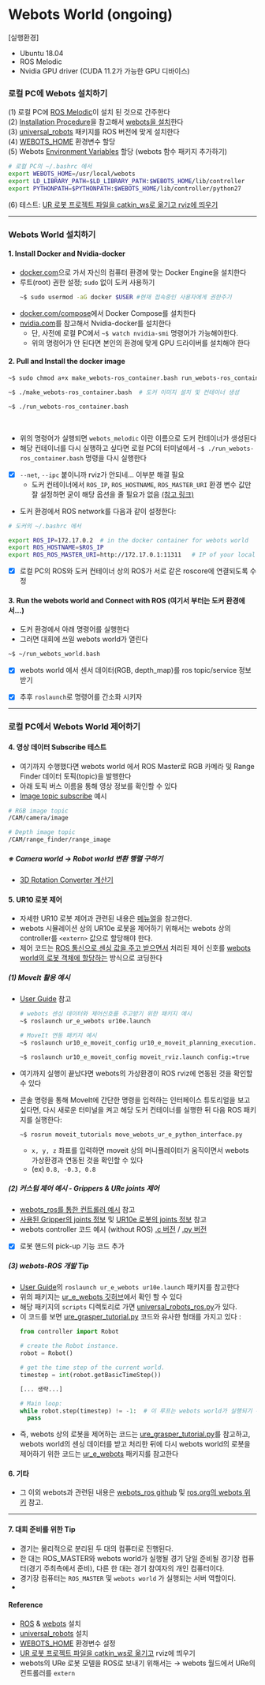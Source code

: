 # Webots World (ongoing)

[실행환경]
* Ubuntu 18.04 
* ROS Melodic  
* Nvidia GPU driver (CUDA 11.2가 가능한 GPU 디바이스)



### 로컬 PC에 Webots 설치하기 
(1) 로컬 PC에 [ROS Melodic](http://wiki.ros.org/melodic)이 설치 된 것으로 간주한다 <br/>
(2) [Installation Procedure](https://cyberbotics.com/doc/guide/installation-procedure#installation-procedure)을 참고해서 [webots을 설치](https://cyberbotics.com/)한다 <br/>
(3) [universal_robots](http://wiki.ros.org/universal_robots) 패키지를 ROS 버전에 맞게 설치한다 <br/>
(4) [WEBOTS_HOME](https://cyberbotics.com/doc/guide/tutorial-8-using-ros) 환경변수 할당<br/>
(5) Webots [Environment Variables](https://www.cyberbotics.com/doc/guide/running-extern-robot-controllers?tab-os=linux&tab-language=python#environment-variables) 할당 (webots 함수 패키지 추가하기)
  ```bash
  # 로컬 PC의 ~/.bashrc 에서 
  export WEBOTS_HOME=/usr/local/webots
  export LD_LIBRARY_PATH=$LD_LIBRARY_PATH:$WEBOTS_HOME/lib/controller
  export PYTHONPATH=$PYTHONPATH:$WEBOTS_HOME/lib/controller/python27
  ```
(6) 테스트: [UR 로봇 프로젝트 파일을 catkin_ws로 옮기고 rviz에 띄우기](https://cyberbotics.com/doc/guide/ure)

***

### Webots World 설치하기 
#### 1. Install Docker and Nvidia-docker 
* [docker.com](https://docs.docker.com/engine/install/ubuntu/)으로 가서 자신의 컴퓨터 환경에 맞는 Docker Engine을 설치한다 
* 루트(root) 권한 설정; ```sudo``` 없이 도커 사용하기 
  ``` bash
  ~$ sudo usermod -aG docker $USER #현재 접속중인 사용자에게 권한주기 
  ```
* [docker.com/compose](https://docs.docker.com/compose/install/)에서 Docker Compose를 설치한다 
* [nvidia.com](https://docs.nvidia.com/datacenter/cloud-native/container-toolkit/install-guide.html#docker)를 참고해서 Nvidia-docker를 설치한다 
  * 단, 사전에 로컬 PC에서 ```~$ watch nvidia-smi``` 명령어가 가능해야한다. 
  * 위의 명령어가 안 된다면 본인의 환경에 맞게 GPU 드라이버를 설치해야 한다 


#### 2. Pull and Install the docker image 
```bash
~$ sudo chmod a+x make_webots-ros_container.bash run_webots-ros_container.bash  # 실행 권한 부여 

~$ ./make_webots-ros_container.bash  # 도커 이미지 설치 및 컨테이너 생성 

~$ ./run_webots-ros_container.bash

```


<br/>

* 위의 명령어가 실행되면 ```webots_melodic``` 이란 이름으로 도커 컨테이너가 생성된다 
* 해당 컨테이너를 다시 실행하고 싶다면 로컬 PC의 터미널에서 ```~$ ./run_webots-ros_container.bash``` 명령을 다시 실행한다 


- [x] ```--net```, ```--ipc``` 붙이니까 rviz가 안되네... 이부분 해결 필요 
  * 도커 컨테이너에서 ```ROS_IP```, ```ROS_HOSTNAME```, ```ROS_MASTER_URI``` 환경 변수 값만 잘 설정하면 굳이 해당 옵션을 줄 필요가 없음 [(참고 링크)](https://www.ybliu.com/2020/05/ros-remote-debgging-and-communication.html)

- 도커 환경에서 ROS network를 다음과 같이 설정한다: 
```bash 
# 도커의 ~/.bashrc 에서 

export ROS_IP=172.17.0.2  # in the docker container for webots world
export ROS_HOSTNAME=$ROS_IP
export ROS_ROS_MASTER_URI=http://172.17.0.1:11311   # IP of your local PC for ROS Master 
```
- [x] 로컬 PC의 ROS와 도커 컨테이너 상의 ROS가 서로 같은 roscore에 연결되도록 수정  
  

#### 3. Run the webots world and Connect with ROS (여기서 부터는 도커 환경에서...)
* 도커 환경에서 아래 명령어를 실행한다
* 그러면 대회에 쓰일 webots world가 열린다 
```bash
~$ ~/run_webots_world.bash
```

- [x] webots world 에서 센서 데이터(RGB, depth_map)를 ros topic/service 정보 받기 
- [x] 추후 ```roslaunch```로 명령어를 간소화 시키자 


***
### 로컬 PC에서 Webots World 제어하기 


#### 4. 영상 데이터 Subscribe 테스트 
* 여기까지 수행했다면 webots world 에서 ROS Master로 RGB 카메라 및 Range Finder 데이터 토픽(topic)을 발행한다 
* 아래 토픽 버스 이름을 통해 영상 정보를 확인할 수 있다 
* [Image topic subscribe](https://github.com/DoranLyong/webots-ros-melodic-project/blob/main/catkin_ws/src/ur_e_webots/scripts/webots_ros_tutorial.py) 예시 
```bash 
# RGB image topic 
/CAM/camera/image

# Depth image topic 
/CAM/range_finder/range_image
```

##### ※ Camera world → Robot world 변환 행렬 구하기 


* [3D Rotation Converter 계산기](https://www.andre-gaschler.com/rotationconverter/)




#### 5. UR10 로봇 제어
* 자세한 UR10 로봇 제어과 관련된 내용은 [메뉴얼](https://cyberbotics.com/doc/guide/ure)을 참고한다. 
* webots 시뮬레이션 상의 UR10e 로봇을 제어하기 위해서는 webots 상의 controller를 ```<extern>``` 값으로 할당해야 한다. 
* 제어 코드는 [ROS 통신으로 센싱 값을 주고 받으면서](https://github.com/cyberbotics/webots_ros/blob/master/scripts/ros_controller.py) 처리된 제어 신호를 [webots world의 로봇 객체에 할당하는](https://github.com/cyberbotics/webots_ros/blob/master/scripts/ros_python.py) 방식으로 코딩한다 

##### (1) MoveIt 활용 예시 
* [User Guide](https://cyberbotics.com/doc/guide/ure?tab-language=python#ros) 참고 

  ```bash  
  # webots 센싱 데이터와 제어신호를 주고받기 위한 패키지 예시 
  ~$ roslaunch ur_e_webots ur10e.launch
  
  # MoveIt 연동 패키지 예시 
  ~$ roslaunch ur10_e_moveit_config ur10_e_moveit_planning_execution.launch
  
  ~$ roslaunch ur10_e_moveit_config moveit_rviz.launch config:=true   
  ```
* 여기까지 실행이 끝났다면 webots의 가상환경이 ROS rviz에 연동된 것을 확인할 수 있다 
* 콘솔 명령을 통해 MoveIt에 간단한 명령을 입력하는 인터페이스 튜토리얼을 보고 싶다면, 다시 새로운 터미널을 켜고 해당 도커 컨테이너를 실행한 뒤 다음 ROS 패키지를 실행한다: 
  ```bash
  ~$ rosrun moveit_tutorials move_webots_ur_e_python_interface.py  
  ```
  * ```x, y, z``` 좌표를 입력하면 moveit 상의 머니퓰레이터가 움직이면서 webots 가상환경과 연동된 것을 확인할 수 있다 
  * (ex) ```0.8, -0.3, 0.8``` 

##### (2) 커스텀 제어 예시 - Grippers & URe joints 제어 
* [webots_ros를 통한 컨트롤러 예시](https://github.com/cyberbotics/webots_ros/tree/master/scripts) 참고 
* [사용된 Gripper의 joints 정보](https://cyberbotics.com/doc/guide/gripper-actuators#robotiq-3f-gripper) 및 [UR10e 로봇의 joints 정보](https://cyberbotics.com/doc/guide/ure?tab-language=python) 참고 
* webots controller 코드 예시 (without ROS) [.c 버전](https://github.com/cyberbotics/webots/blob/master/projects/robots/universal_robots/controllers/ure_can_grasper/ure_can_grasper.c)  / [.py 버전](https://github.com/DoranLyong/webots-ros-melodic-project/blob/main/controllers/ure_grasper_tutorial/ure_grasper_tutorial.py)


- [x] 로봇 핸드의 pick-up 기능 코드 추가 

##### (3) webots-ROS 개발 Tip
* [User Guide](https://cyberbotics.com/doc/guide/ure?tab-language=python#ros)의 ```roslaunch ur_e_webots ur10e.launch``` 패키지를 참고한다 
* 위의 패키지는 [ur_e_webots 깃허브](https://github.com/cyberbotics/webots/tree/released/projects/robots/universal_robots/resources/ros_package/ur_e_webots)에서 확인 할 수 있다 
* 해당 패키지의 ```scripts``` 디렉토리로 가면 [universal_robots_ros.py](https://github.com/cyberbotics/webots/blob/released/projects/robots/universal_robots/resources/ros_package/ur_e_webots/scripts/universal_robots_ros.py)가 있다. 
* 이 코드를 보면 [ure_grasper_tutorial.py](https://github.com/DoranLyong/webots-ros-melodic-project/blob/main/controllers/ure_grasper_tutorial/ure_grasper_tutorial.py) 코드와 유사한 형태를 가지고 있다 : 
  ```python
  from controller import Robot

  # create the Robot instance.
  robot = Robot()

  # get the time step of the current world.
  timestep = int(robot.getBasicTimeStep())

  [... 생략...] 

  # Main loop:
  while robot.step(timestep) != -1:  # 이 루프는 webots world가 실행되기 위해 반드시 필요하다 
    pass 
  ``` 
* 즉, webots 상의 로봇을 제어하는 코드는 [ure_grasper_tutorial.py](https://github.com/DoranLyong/webots-ros-melodic-project/blob/main/controllers/ure_grasper_tutorial/ure_grasper_tutorial.py)를 참고하고, webots world의 센싱 데이터를 받고 처리한 뒤에 다시 webots world의 로봇을 제어하기 위한 코드는 [ur_e_webots](https://github.com/cyberbotics/webots/tree/released/projects/robots/universal_robots/resources/ros_package/ur_e_webots) 패키지를 참고한다 
  



#### 6. 기타 
* 그 이외 webots과 관련된 내용은 [webots_ros github](https://github.com/cyberbotics/webots_ros) 및 [ros.org의 webots 위키](http://wiki.ros.org/webots) 참고. 

***

#### 7. 대회 준비를 위한 Tip
* 경기는 물리적으로 분리된 두 대의 컴퓨터로 진행된다. 
* 한 대는 ROS_MASTER와 webots world가 실행될 경기 당일 준비될 경기장 컴퓨터(경기 주최측에서 준비), 다른 한 대는 경기 참여자의 개인 컴퓨터이다. 
* 경기장 컴퓨터는 ```ROS_MASTER``` 및 ```webots world``` 가 실행되는 서버 역할이다. 
* 




#### Reference 
* [ROS](http://wiki.ros.org/Distributions) & [webots](https://cyberbotics.com/) 설치 
* [universal_robots](http://wiki.ros.org/universal_robots) 설치 
* [WEBOTS_HOME](https://cyberbotics.com/doc/guide/tutorial-8-using-ros) 환경변수 설정 
* [UR 로봇 프로젝트 파일을 catkin_ws로 옮기고](https://cyberbotics.com/doc/guide/ure) rviz에 띄우기 
* webots의  URe 로봇 모델을 ROS로 보내기 위해서는 → webots 월드에서 URe의 컨트롤러를 ```extern```

